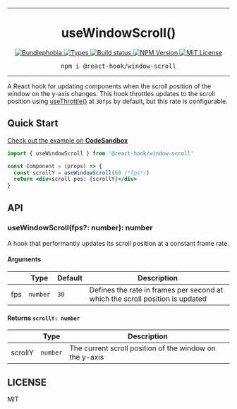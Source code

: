 <hr>
<div align="center">
  <h1 align="center">
    useWindowScroll()
  </h1>
</div>

<p align="center">
  <a href="https://bundlephobia.com/result?p=@react-hook/window-scroll">
    <img alt="Bundlephobia" src="https://img.shields.io/bundlephobia/minzip/@react-hook/window-scroll?style=for-the-badge&labelColor=24292e">
  </a>
  <a aria-label="Types" href="https://www.npmjs.com/package/@react-hook/window-scroll">
    <img alt="Types" src="https://img.shields.io/npm/types/@react-hook/window-scroll?style=for-the-badge&labelColor=24292e">
  </a>
  <a aria-label="Build status" href="https://travis-ci.com/jaredLunde/react-hook">
    <img alt="Build status" src="https://img.shields.io/travis/com/jaredLunde/react-hook?style=for-the-badge&labelColor=24292e">
  </a>
  <a aria-label="NPM version" href="https://www.npmjs.com/package/@react-hook/window-scroll">
    <img alt="NPM Version" src="https://img.shields.io/npm/v/@react-hook/window-scroll?style=for-the-badge&labelColor=24292e">
  </a>
  <a aria-label="License" href="https://jaredlunde.mit-license.org/">
    <img alt="MIT License" src="https://img.shields.io/npm/l/@react-hook/window-scroll?style=for-the-badge&labelColor=24292e">
  </a>
</p>

<pre align="center">npm i @react-hook/window-scroll</pre>
<hr>

A React hook for updating components when the scroll position of the window on the y-axis changes.
This hook throttles updates to the scroll position using [useThrottle()](https://github.com/jaredLunde/react-hook/tree/master/packages/throttle)
at `30fps` by default, but this rate is configurable.

## Quick Start

[Check out the example on **CodeSandbox**](https://codesandbox.io/s/react-hookwindow-size-and-react-hookwindow-scroll-examples-oqmer?file=/src/App.js)

```jsx harmony
import { useWindowScroll } from '@react-hook/window-scroll'

const Component = (props) => {
  const scrollY = useWindowScroll(60 /*fps*/)
  return <div>scroll pos: {scrollY}</div>
}
```

## API

### useWindowScroll(fps?: number): number

A hook that performantly updates its scroll position at a constant frame rate.

#### Arguments

|     | Type     | Default | Description                                                                   |
| --- | -------- | ------- | ----------------------------------------------------------------------------- |
| fps | `number` | `30`    | Defines the rate in frames per second at which the scroll position is updated |

#### Returns `scrollY: number`

|         | Type     | Description                                             |
| ------- | -------- | ------------------------------------------------------- |
| scrollY | `number` | The current scroll position of the window on the y-axis |

## LICENSE

MIT
